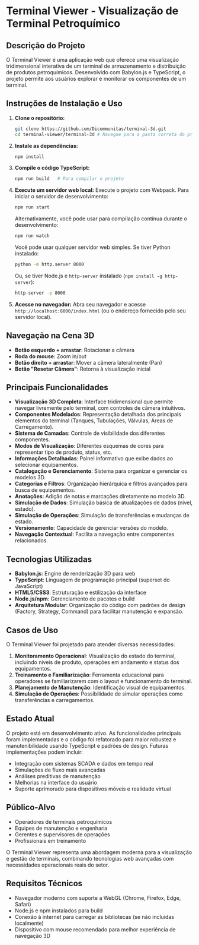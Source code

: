 # Terminal Viewer - Visualização de Terminal Petroquímico

## Descrição do Projeto

O Terminal Viewer é uma aplicação web que oferece uma visualização tridimensional interativa de um terminal de armazenamento e distribuição de produtos petroquímicos. Desenvolvido com Babylon.js e TypeScript, o projeto permite aos usuários explorar e monitorar os componentes de um terminal.

## Instruções de Instalação e Uso

1.  **Clone o repositório:**
    ```bash
    git clone https://github.com/Dicommunitas/terminal-3d.git
    cd terminal-viewer/terminal-3d # Navegue para a pasta correta do projeto
    ```
2.  **Instale as dependências:**
    ```bash
    npm install
    ```
3.  **Compile o código TypeScript:**
    ```bash
    npm run build   # Para compilar o projeto
    ```
4.  **Execute um servidor web local:**
    Execute o projeto com Webpack. Para iniciar o servidor de desenvolvimento:
    ```bash
    npm run start
    ```
    Alternativamente, você pode usar para compilação contínua durante o desenvolvimento:
    ```bash
    npm run watch
    ```
    Você pode usar qualquer servidor web simples. Se tiver Python instalado:
    ```bash
    python -m http.server 8000
    ```
    Ou, se tiver Node.js e `http-server` instalado (`npm install -g http-server`):
    ```bash
    http-server -p 8000
    ```
5.  **Acesse no navegador:**
    Abra seu navegador e acesse `http://localhost:8000/index.html` (ou o endereço fornecido pelo seu servidor local).

## Navegação na Cena 3D

-   **Botão esquerdo + arrastar**: Rotacionar a câmera
-   **Roda do mouse**: Zoom in/out
-   **Botão direito + arrastar**: Mover a câmera lateralmente (Pan)
-   **Botão "Resetar Câmera"**: Retorna à visualização inicial

## Principais Funcionalidades

-   **Visualização 3D Completa**: Interface tridimensional que permite navegar livremente pelo terminal, com controles de câmera intuitivos.
-   **Componentes Modelados**: Representação detalhada dos principais elementos do terminal (Tanques, Tubulações, Válvulas, Áreas de Carregamento).
-   **Sistema de Camadas**: Controle de visibilidade dos diferentes componentes.
-   **Modos de Visualização**: Diferentes esquemas de cores para representar tipo de produto, status, etc.
-   **Informações Detalhadas**: Painel informativo que exibe dados ao selecionar equipamentos.
-   **Catalogação e Gerenciamento**: Sistema para organizar e gerenciar os modelos 3D.
-   **Categorias e Filtros**: Organização hierárquica e filtros avançados para busca de equipamentos.
-   **Anotações**: Adição de notas e marcações diretamente no modelo 3D.
-   **Simulação de Dados**: Simulação básica de atualizações de dados (nível, estado).
-   **Simulação de Operações**: Simulação de transferências e mudanças de estado.
-   **Versionamento**: Capacidade de gerenciar versões do modelo.
-   **Navegação Contextual**: Facilita a navegação entre componentes relacionados.

## Tecnologias Utilizadas

-   **Babylon.js**: Engine de renderização 3D para web
-   **TypeScript**: Linguagem de programação principal (superset do JavaScript)
-   **HTML5/CSS3**: Estruturação e estilização da interface
-   **Node.js/npm**: Gerenciamento de pacotes e build
-   **Arquitetura Modular**: Organização do código com padrões de design (Factory, Strategy, Command) para facilitar manutenção e expansão.

## Casos de Uso

O Terminal Viewer foi projetado para atender diversas necessidades:

1.  **Monitoramento Operacional**: Visualização do estado do terminal, incluindo níveis de produto, operações em andamento e status dos equipamentos.
2.  **Treinamento e Familiarização**: Ferramenta educacional para operadores se familiarizarem com o layout e funcionamento do terminal.
3.  **Planejamento de Manutenção**: Identificação visual de equipamentos.
4.  **Simulação de Operações**: Possibilidade de simular operações como transferências e carregamentos.

## Estado Atual

O projeto está em desenvolvimento ativo. As funcionalidades principais foram implementadas e o código foi refatorado para maior robustez e manutenibilidade usando TypeScript e padrões de design. Futuras implementações podem incluir:

-   Integração com sistemas SCADA e dados em tempo real
-   Simulações de fluxo mais avançadas
-   Análises preditivas de manutenção
-   Melhorias na interface do usuário
-   Suporte aprimorado para dispositivos móveis e realidade virtual

## Público-Alvo

-   Operadores de terminais petroquímicos
-   Equipes de manutenção e engenharia
-   Gerentes e supervisores de operações
-   Profissionais em treinamento

O Terminal Viewer representa uma abordagem moderna para a visualização e gestão de terminais, combinando tecnologias web avançadas com necessidades operacionais reais do setor.

## Requisitos Técnicos

-   Navegador moderno com suporte a WebGL (Chrome, Firefox, Edge, Safari)
-   Node.js e npm instalados para build
-   Conexão à internet para carregar as bibliotecas (se não incluídas localmente)
-   Dispositivo com mouse recomendado para melhor experiência de navegação 3D

